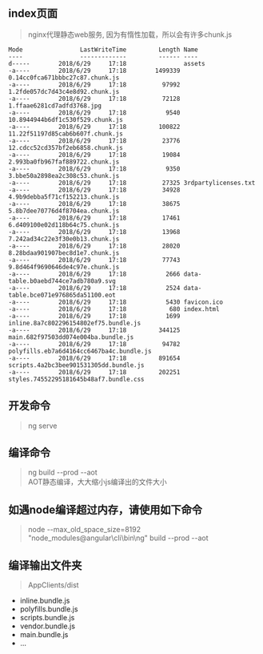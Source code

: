 ## index页面
> nginx代理静态web服务, 因为有惰性加载，所以会有许多chunk.js
```shell
Mode                LastWriteTime         Length Name
----                -------------         ------ ----
d-----        2018/6/29     17:18                assets
-a----        2018/6/29     17:18        1499339 0.14cc0fca671bbbc27c87.chunk.js
-a----        2018/6/29     17:18          97992 1.2fde057dc7d43c4e8d92.chunk.js
-a----        2018/6/29     17:18          72128 1.ffaae6281cd7adfd3768.jpg
-a----        2018/6/29     17:18           9540 10.8944944b6df1c530f529.chunk.js
-a----        2018/6/29     17:18         100822 11.22f51197d85cab6b607f.chunk.js
-a----        2018/6/29     17:18          23776 12.cdcc52cd357bf2eb6858.chunk.js
-a----        2018/6/29     17:18          19084 2.993ba0fb967faf889722.chunk.js
-a----        2018/6/29     17:18           9350 3.bbe50a2898ea2c308c53.chunk.js
-a----        2018/6/29     17:18          27325 3rdpartylicenses.txt
-a----        2018/6/29     17:18          34928 4.9b9debba5f71cf152213.chunk.js
-a----        2018/6/29     17:18          38675 5.8b7dee70776d4f8704ea.chunk.js
-a----        2018/6/29     17:18          17461 6.d409100e02d118b64c75.chunk.js
-a----        2018/6/29     17:18          13968 7.242ad34c22e3f30e0b13.chunk.js
-a----        2018/6/29     17:18          28020 8.28bdaa901907bec8d1e7.chunk.js
-a----        2018/6/29     17:18          77743 9.8d464f9690646de4c97e.chunk.js
-a----        2018/6/29     17:18           2666 data-table.b0aebd744ce7adb780a9.svg
-a----        2018/6/29     17:18           2524 data-table.bce071e976865da51100.eot
-a----        2018/6/29     17:18           5430 favicon.ico
-a----        2018/6/29     17:18            680 index.html
-a----        2018/6/29     17:18           1699 inline.8a7c802296154802ef75.bundle.js
-a----        2018/6/29     17:18         344125 main.682f97503dd074e004ba.bundle.js
-a----        2018/6/29     17:18          94782 polyfills.eb7a6d4164cc6467ba4c.bundle.js
-a----        2018/6/29     17:18         891654 scripts.4a2bc3bee901531305dd.bundle.js
-a----        2018/6/29     17:18         202251 styles.74552295181645b48af7.bundle.css
```

## 开发命令
> ng serve

## 编译命令
> ng build --prod --aot  
> AOT静态编译，大大缩小js编译出的文件大小   

## 如遇node编译超过内存，请使用如下命令
> node --max_old_space_size=8192 "node_modules\@angular\cli\bin\ng" build --prod --aot 

## 编译输出文件夹
> AppClients/dist
* inline.bundle.js
* polyfills.bundle.js
* scripts.bundle.js
* vendor.bundle.js
* main.bundle.js
* ...


